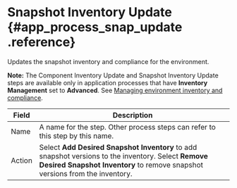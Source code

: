 # Snapshot Inventory Update {#app_process_snap_update .reference}

Updates the snapshot inventory and compliance for the environment.

**Note:** The Component Inventory Update and Snapshot Inventory Update steps are available only in application processes that have **Inventory Management** set to **Advanced**. See [Managing environment inventory and compliance](inventory_manage_app.md).

|Field|Description|
|-----|-----------|
|Name|A name for the step. Other process steps can refer to this step by this name.|
|Action|Select **Add Desired Snapshot Inventory** to add snapshot versions to the inventory. Select **Remove Desired Snapshot Inventory** to remove snapshot versions from the inventory.|

